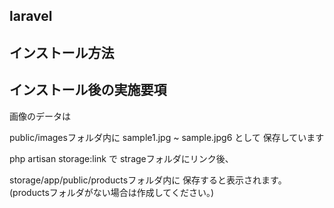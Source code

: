 ## laravel

## インストール方法

## インストール後の実施要項

画像のデータは

public/imagesフォルダ内に
sample1.jpg ~ sample.jpg6 として
保存しています

php artisan storage:link で
strageフォルダにリンク後、

storage/app/public/productsフォルダ内に
保存すると表示されます。
(productsフォルダがない場合は作成してください。)
